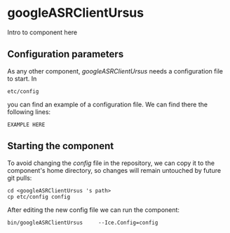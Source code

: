 # googleASRClientUrsus

Intro to component here


## Configuration parameters
As any other component, *googleASRClientUrsus* needs a configuration file to start. In

    etc/config

you can find an example of a configuration file. We can find there the following lines:

    EXAMPLE HERE

    
## Starting the component
To avoid changing the *config* file in the repository, we can copy it to the component's home directory, so changes will remain untouched by future git pulls:

    cd <googleASRClientUrsus 's path> 
    cp etc/config config
    
After editing the new config file we can run the component:

    bin/googleASRClientUrsus     --Ice.Config=config




    
    


    





